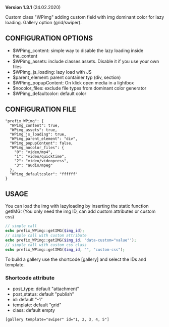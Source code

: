 **Version 1.3.1** (24.02.2020)

Custom class "WPimg" adding custom field with img dominant color for lazy loading. Gallery option (grid/swiper).

## CONFIGURATION OPTIONS
* $WPimg_content: simple way to disable the lazy loading inside the_content
* $WPimg_assets: include classes assets. Disable it if you use your own files
* $WPimg_js_loading: lazy load with JS
* $parent_element: parent container typ (div, section)
* $WPimg_popupContent: On klick open media in a lightbox
* $nocolor_files: exclude file types from dominant color generator
* $WPimg_defaultcolor: default color

## CONFIGURATION FILE
```
"prefix_WPimg": {
  "WPimg_content": true,
  "WPimg_assets": true,
  "WPimg_js_loading": true,
  "WPimg_parent_element": "div",
  "WPimg_popupContent": false,
  "WPimg_nocolor_files": {
    "0": "video/mp4",
    "1": "video/quicktime",
    "2": "video/videopress",
    "3": "audio/mpeg"
  },
  "WPimg_defaultcolor": "ffffff"
}
```

## USAGE

You can load the img with lazyloading by inserting the static function getIMG:
(You only need the img ID, can add custom attributes or custom css)
```php
// simple call
echo prefix_WPimg::getIMG($img_id);
// simple call with custom attribute
echo prefix_WPimg::getIMG($img_id, 'data-custom="value"');
// simple call with custom css class
echo prefix_WPimg::getIMG($img_id, "", "custom-css");
```

To build a gallery use the shortcode [gallery] and select the IDs and template.

### Shortcode attribute
* post_type: default "attachment"
* post_status: default "publish"
* id: default "-1"
* template: default "grid"
* class: default empty
```
[gallery template="swiper" id="1, 2, 3, 4, 5"]
```
